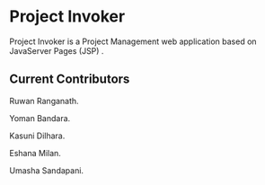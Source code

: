 # Project Invoker
Project Invoker is a Project Management web application based on JavaServer Pages (JSP) .


## Current Contributors

Ruwan Ranganath.

Yoman Bandara.

Kasuni Dilhara.

Eshana Milan.

Umasha Sandapani.




 


